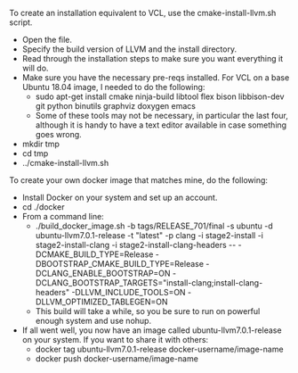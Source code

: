 To create an installation equivalent to VCL, use the cmake-install-llvm.sh script.
+ Open the file.
+ Specify the build version of LLVM and the install directory.
+ Read through the installation steps to make sure you want everything it will do.
+ Make sure you have the necessary pre-reqs installed.  For VCL on a base Ubuntu 18.04 image, I needed to do the following:
    - sudo apt-get install cmake ninja-build libtool flex bison libbison-dev git python binutils graphviz doxygen emacs
    - Some of these tools may not be necessary, in particular the last four, although it is handy to have a text editor available
      in case something goes wrong.
+ mkdir tmp
+ cd tmp
+ ../cmake-install-llvm.sh


To create your own docker image that matches mine, do the following:
+ Install Docker on your system and set up an account.
+ cd ./docker
+ From a command line:
    - ./build_docker_image.sh -b tags/RELEASE_701/final -s ubuntu -d ubuntu-llvm7.0.1-release -t "latest" -p clang -i stage2-install -i stage2-install-clang -i stage2-install-clang-headers -- -DCMAKE_BUILD_TYPE=Release -DBOOTSTRAP_CMAKE_BUILD_TYPE=Release -DCLANG_ENABLE_BOOTSTRAP=ON -DCLANG_BOOTSTRAP_TARGETS="install-clang;install-clang-headers" -DLLVM_INCLUDE_TOOLS=ON -DLLVM_OPTIMIZED_TABLEGEN=ON
    - This build will take a while, so you be sure to run on powerful enough system and use nohup.
+ If all went well, you now have an image called ubuntu-llvm7.0.1-release on your system. If you want to share it with others:
    - docker tag ubuntu-llvm7.0.1-release docker-username/image-name
    - docker push docker-username/image-name
